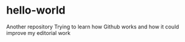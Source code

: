 # hello-world
Another repository
Trying to learn how Github works and how it could improve my editorial work
